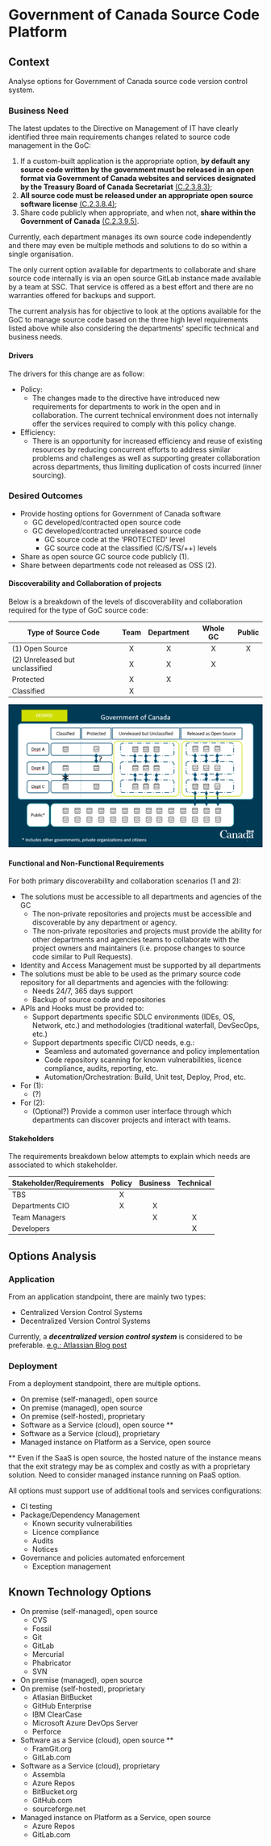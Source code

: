 # Government of Canada Source Code Platform

## Context

Analyse options for Government of Canada source code version control system.

### Business Need

The latest updates to the Directive on Management of IT have clearly identified three main requirements changes related to source code management in the GoC:

1. If a custom-built application is the appropriate option, **by default any source code written by the government must be released in an open format via Government of Canada websites and services designated by the Treasury Board of Canada Secretariat** [(C.2.3.8.3)](https://www.tbs-sct.gc.ca/pol/doc-eng.aspx?id=15249#claC.2.3.8.3);
2. **All source code must be released under an appropriate open source software license** [(C.2.3.8.4)](https://www.tbs-sct.gc.ca/pol/doc-eng.aspx?id=15249#claC.2.3.8.4);
3. Share code publicly when appropriate, and when not, **share within the Government of Canada** [(C.2.3.9.5)](https://www.tbs-sct.gc.ca/pol/doc-eng.aspx?id=15249#claC.2.3.9.5).

Currently, each department manages its own source code independently and there may even be multiple methods and solutions to do so within a single organisation.

The only current option available for departments to collaborate and share source code internally is via an open source GitLab instance made available by a team at SSC. That service is offered as a best effort and there are no warranties offered for backups and support.

The current analysis has for objective to look at the options available for the GoC to manage source code based on the three high level requirements listed above while also considering the departments' specific technical and business needs.

#### Drivers

The drivers for this change are as follow:

* Policy:
  * The changes made to the directive have introduced new requirements for departments to work in the open and in collaboration. The current technical environment does not internally offer the services required to comply with this policy change.
* Efficiency:
  * There is an opportunity for increased efficiency and reuse of existing resources by reducing concurrent efforts to address similar problems and challenges as well as supporting greater collaboration across departments, thus limiting duplication of costs incurred (inner sourcing).

### Desired Outcomes

* Provide hosting options for Government of Canada software
  * GC developed/contracted open source code
  * GC developed/contracted unreleased source code
    * GC source code at the 'PROTECTED' level
    * GC source code at the classified (C/S/TS/++) levels
* Share as open source GC source code publicly (1).
* Share between departments code not released as OSS (2).

#### Discoverability and Collaboration of projects

Below is a breakdown of the levels of discoverability and collaboration required for the type of GoC source code:

|Type of Source Code|Team|Department|Whole GC|Public|
|---|:---:|:---:|:---:|:---:|
|(1) Open Source|X|X|X|X|
|(2) Unreleased but unclassified|X|X|X||
|Protected|X|X|||
|Classified|X||||

![Discoverability and Collaboration Levels](./discoverability-collaboration-levels.png)

#### Functional and Non-Functional Requirements

For both primary discoverability and collaboration scenarios (1 and 2):

* The solutions must be accessible to all departments and agencies of the GC
  * The non-private repositories and projects must be accessible and discoverable by any department or agency.
  * The non-private repositories and projects must provide the ability for other departments and agencies teams to collaborate with the project owners and maintainers (i.e. propose changes to source code similar to Pull Requests).
* Identity and Access Management must be supported by all departments
* The solutions must be able to be used as the primary source code repository for all departments and agencies with the following:
  * Needs 24/7, 365 days support
  * Backup of source code and repositories
* APIs and Hooks must be provided to:
  * Support departments specific SDLC environments (IDEs, OS, Network, etc.) and methodologies (traditional waterfall, DevSecOps, etc.)
  * Support departments specific CI/CD needs, e.g.:
    * Seamless and automated governance and policy implementation
    * Code repository scanning for known vulnerabilities, licence compliance, audits, reporting, etc.    
    * Automation/Orchestration: Build, Unit test, Deploy, Prod, etc.
* For (1):
  * (?)
* For (2):
  * (Optional?) Provide a common user interface through which departments can discover projects and interact with teams.

#### Stakeholders

The requirements breakdown below attempts to explain which needs are associated to which stakeholder.

|Stakeholder/Requirements|Policy|Business|Technical|
|---|:---:|:---:|:---:|
|TBS|X|||
|Departments CIO|X|X||
|Team Managers||X|X|
|Developers|||X|

## Options Analysis

### Application

From an application standpoint, there are mainly two types:

* Centralized Version Control Systems
* Decentralized Version Control Systems

Currently, a **_decentralized version control system_** is considered to be preferable. [e.g.: Atlassian Blog post](https://www.atlassian.com/blog/software-teams/version-control-centralized-dvcs)

### Deployment

From a deployment standpoint, there are multiple options.

* On premise (self-managed), open source
* On premise (managed), open source
* On premise (self-hosted), proprietary
* Software as a Service (cloud), open source **
* Software as a Service (cloud), proprietary
* Managed instance on Platform as a Service, open source

** Even if the SaaS is open source, the hosted nature of the instance means that the exit strategy may be as complex and costly as with a proprietary solution. Need to consider managed instance running on PaaS option.

All options must support use of additional tools and services configurations:

* CI testing
* Package/Dependency Management
  * Known security vulnerabilities
  * Licence compliance
  * Audits
  * Notices
* Governance and policies automated enforcement
  * Exception management

## Known Technology Options

* On premise (self-managed), open source
  * CVS
  * Fossil
  * Git
  * GitLab
  * Mercurial
  * Phabricator
  * SVN
* On premise (managed), open source
* On premise (self-hosted), proprietary
  * Atlasian BitBucket
  * GitHub Enterprise
  * IBM ClearCase
  * Microsoft Azure DevOps Server
  * Perforce
* Software as a Service (cloud), open source **
  * FramGit.org
  * GitLab.com
* Software as a Service (cloud), proprietary
  * Assembla
  * Azure Repos
  * BitBucket.org
  * GitHub.com
  * sourceforge.net
* Managed instance on Platform as a Service, open source
  * Azure Repos
  * GitLab.com